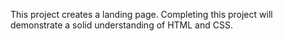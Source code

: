 This project creates a landing page. Completing this project will demonstrate a solid understanding of HTML and CSS.